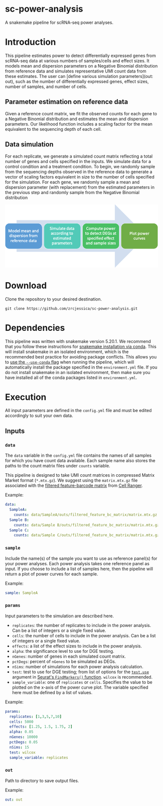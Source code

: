 # sc-power-analysis
A snakemake pipeline for scRNA-seq power analyses. 

# Introduction
This pipeline estimates power to detect differentially expressed genes from scRNA-seq data at various numbers of samples/cells and effect sizes. It models mean and dispersion parameters on a Negative Binomial distribution from reference data and simulates representative UMI count data from these estimates. The user can [define various simulation parameters](out: out), such as the number of differentially expressed genes, effect sizes, number of samples, and number of cells. 

## Parameter estimation on reference data

Given a reference count matrix, we fit the observed counts for each gene to a Negative Binomial distribution and estimates the mean and dispersion parameters. Our likelihood function includes a scaling factor for the mean equivalent to the sequencing depth of each cell. 

## Data simulation
For each replicate, we generate a simulated count matrix reflecting a total number of genes and cells specified in the inputs. We simulate data for a control condition and a treatment condition. To begin, we randomly sample from the sequencing depths observed in the reference data to generate a vector of scaling factors equivalent in size to the number of cells specified for the simulation. For each gene, we randomly sample a mean and dispersion parameter (with replacement) from the estimated parameters in the previous step and randomly sample from the Negative Binomial distribution 

![workflow](workflow.png)

# Download
Clone the repository to your desired destination.
```Shell
git clone https://github.com/zrcjessica/sc-power-analysis.git
```
# Dependencies
This pipeline was written with snakemake version 5.20.1. We recommend that you follow these instructions for [snakemake installation via conda](https://snakemake.readthedocs.io/en/stable/getting_started/installation.html#installation-via-conda). This will install snakemake in an isolated environment, which is the recommended best practice for avoiding package conflicts. This allows you to [use the `--use-conda` flag](https://snakemake.readthedocs.io/en/stable/snakefiles/deployment.html#integrated-package-management) when running the pipeline, which will automatically install the package specified in the `environment.yml` file. If you do not install snakemake in an isolated environment, then make sure you have installed all of the conda packages listed in `environment.yml`. 

# Execution

All input parameters are defined in the `config.yml` file and must be edited accordingly to suit your own data. 

## Inputs

### `data`
The `data` variable in the `config.yml` file contains the names of all samples for which you have count data available. Each sample name also stores the paths to the count matrix files under `counts` variable. 

This pipeline is designed to take UMI count matrices in compressed Matrix Market format (`*.mtx.gz`). We suggest using the `matrix.mtx.gz` file associated with the [filtered feature-barcode matrix](https://support.10xgenomics.com/single-cell-gene-expression/software/pipelines/latest/output/matrices) from [Cell Ranger](https://support.10xgenomics.com/single-cell-gene-expression/software/pipelines/latest/using/count).

Example:
```YAML
data:
  SampleA:
    counts: data/SampleA/outs/filtered_feature_bc_matrix/matrix.mtx.gz
  Sample B:
    counts: data/Sample B/outs/filtered_feature_bc_matrix/matrix.mtx.gz
  Sample C:
    counts: data/Sample C/outs/filtered_feature_bc_matrix/matrix.mtx.gz
```

### `sample`
Include the name(s) of the sample you want to use as reference panel(s) for your power analyses. Each power analysis takes one reference panel as input. If you choose to include a list of samples here, then the pipeline will return a plot of power curves for each sample. 

Example:
```YAML
sample: SampleA
```

### `params`
Input parameters to the simulation are described here. 
- `replicates`: the number of replicates to include in the power analysis. Can be a list of integers or a single fixed value.
- `cells`: the number of cells to include in the power analysis. Can be a list of integers or a single fixed value.
- `effects`: a list of the effect sizes to include in the power analysis. 
- `alpha`: the significance level to use for DGE testing.
- `nGenes`: number of genes in each simulated count matrix.
- `pctDegs`: percent of `nGenes` to be simulated as DEGs.
- `nSims`: number of simulations for each power analysis calculation.
- `test`: test to use for DGE testing; from list of options for the [`test.use`](https://www.rdocumentation.org/packages/Seurat/versions/3.1.4/topics/FindMarkers) argument in [Seurat's `FindMarkers()` function](https://satijalab.org/seurat/v3.0/de_vignette.html). `wilcox` is recommended.
- `sample_variable`: one of `replicates` or `cells`. Specifies the value to be plotted on the x-axis of the power curve plot. The variable specified here must be defined by a list of values.

Example:
```YAML
params:
  replicates: [1,3,5,7,10]
  cells: 5000
  effects: [1.25, 1.5, 1.75, 2]
  alpha: 0.05
  nGenes: 10000
  pctDegs: 0.05
  nSims: 15
  test: wilcox
  sample_variable: replicates
```

### `out`
Path to directory to save output files. 

Example:
```YAML
out: out
```
